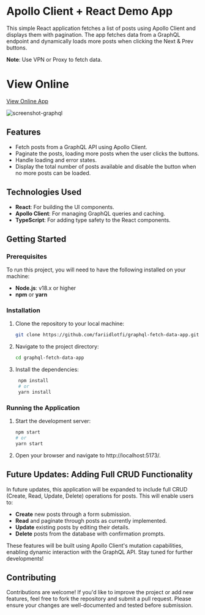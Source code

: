 # Apollo Client + React Demo App

This simple React application fetches a list of posts using Apollo Client and displays them with pagination. The app fetches data from a GraphQL endpoint and dynamically loads more posts when clicking the Next & Prev buttons.

**Note**: Use VPN or Proxy to fetch data.


# View Online

[View Online App](https://fariidlotfi.github.io/graphql-fetch-data-app/)

![screenshot-graphql](https://github.com/user-attachments/assets/03cd05f6-eb1f-471a-ab74-9de9e47ff3e2)

## Features

- Fetch posts from a GraphQL API using Apollo Client.
- Paginate the posts, loading more posts when the user clicks the buttons.
- Handle loading and error states.
- Display the total number of posts available and disable the button when no more posts can be loaded.

## Technologies Used

- **React**: For building the UI components.
- **Apollo Client**: For managing GraphQL queries and caching.
- **TypeScript**: For adding type safety to the React components.

## Getting Started

### Prerequisites

To run this project, you will need to have the following installed on your machine:

- **Node.js**: v18.x or higher
- **npm** or **yarn**

### Installation

1. Clone the repository to your local machine:

   ```bash
   git clone https://github.com/fariidlotfi/graphql-fetch-data-app.git

   ```

2. Navigate to the project directory:

   ```bash
   cd graphql-fetch-data-app

   ```

3. Install the dependencies:

   ```bash
    npm install
    # or
    yarn install


   ```

### Running the Application

1. Start the development server:

   ```bash
   npm start
   # or
   yarn start

   ```

2. Open your browser and navigate to http://localhost:5173/.

## Future Updates: Adding Full CRUD Functionality

In future updates, this application will be expanded to include full CRUD (Create, Read, Update, Delete) operations for posts. This will enable users to:

- **Create** new posts through a form submission.
- **Read** and paginate through posts as currently implemented.
- **Update** existing posts by editing their details.
- **Delete** posts from the database with confirmation prompts.

These features will be built using Apollo Client's mutation capabilities, enabling dynamic interaction with the GraphQL API. Stay tuned for further developments!

## Contributing

Contributions are welcome! If you'd like to improve the project or add new features, feel free to fork the repository and submit a pull request. Please ensure your changes are well-documented and tested before submission.
